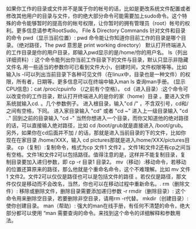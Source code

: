 如果你工作的目录或文件并不是属于你的帐号的话，比如是更改系统文件配置或者修改其他用户的目录与文件，你的绝大部分命令可能需要加上sudo命令。这个特殊的命令能够暂时的提高你的帐号权限，让你暂时的拥有管理员（root）帐号的权利。更多信息请参考RootSudo。
File & Directory Commands 针对文件和目录的命令
pwd（显示当前位置）: pwd 命令能让你知道你目前工作的目录是哪个目录。（绝对路径，The pwd 意思是 print working directory） 默认打开终端进入的工作目录是你的用户目录，即输入pwd显示的是/home/你的用户名。
ls（列出详细资料）: 这个命令能列出你当前工作目录下的文件与目录，默认只显示非隐藏文件名.用一些适当的参数你可已看到文件大小，创建时间，文件权限等等。比如输入ls -l可以列出当前目录下各种可见文件（在linux中，目录也是一种文件）的权限，所有者，日期等。更多信息可以在终端中输入man ls 查询man手册。
(显示CPU信息)：cat /proc/cpuinfo （/之前有个空格）。
cd（进入目录）:这个命令可以改变你的工作目录，默认打开终端进入的是你的家（home）目录 。要进入文件系统就输入cd. 。几个参数例子。
进入根目录，输入"cd /" ，不含双引号，cd和/之间有空格，下同。
进入家目录输入 "cd" 或者 "cd ~"
进入上一级目录输入 "cd .."
回到之前的目录输入 "cd -"
当然你想进入一个目录，而你又知道他的绝对路径的话，可以直接输入绝对路径，比如 cd /boot/grub就是直接进入 /boot/grub。另外，如果你在cd后面并不加 / 的话，那就是进入当前目录的下的文件，比如你现在在家目录 /home/XXX，输入 cd pictures那就是进入/home/XXX/pictures目录。
cp（复制）:复制命令，格式为cp 文件1 文件2 。文件1和文件2还有cp之间当有空格。文件1和文件2可以包括路径。值得注意的是，这样并不能复制目录，复制目录要加入递归参数，即 cp -r 目录1 目录2。
mv（移动）:移动命令，若移动的位置还算原来的路径，那么他就是个重命名命令，这个不难理解。比如 mv 文件1 文件2。文件2可以仅仅是路径也可以是包括文件的路径 。若仅仅是路径，那文件仅仅是移动而不会改名，当然，你也可以在移动过程中重新命名。.
rm（删除文件）: 移除或删除文件，删除目录需要添加递归参数 -r
rmdir（删除目录）: 这个命令用来删除空目录，若要删除非空目录，请用rm -r代替。
mkdir（创建目录）: 使你创建目录。
man（帮助）: 强大的man在线手册，有任何不清楚的命令，绝大部分都可以使用 “man 需要查询的命令。来找到这个命令的详细解释和参数用法。
